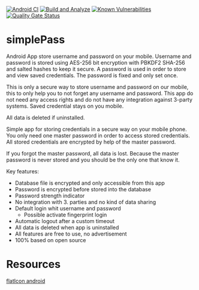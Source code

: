 [![Android CI](https://github.com/gunnarro/simplepass/actions/workflows/android.yml/badge.svg)](https://github.com/gunnarro/simplepass/actions/workflows/android.yml)
[![Build and Analyze](https://github.com/gunnarro/simplepass/actions/workflows/android-sonarqube.yml/badge.svg)](https://github.com/gunnarro/simplepass/actions/workflows/android-sonarqube.yml)
[![Known Vulnerabilities](https://snyk.io/test/github/gunnarro/simplepass/badge.svg)](https://snyk.io/test/github/gunnarro/simplepass)
[![Quality Gate Status](https://sonarcloud.io/api/project_badges/measure?project=gunnarro_simplepass&metric=alert_status)](https://sonarcloud.io/summary/new_code?id=gunnarro_simplepass)


# simplePass
Android App store username and password on your mobile.
Username and password is stored using AES-256 bit encryption with PBKDF2 SHA-256 and salted hashes to keep it secure.
A password is used in order to store and view saved credentials. The password is fixed and only set once.

This is only a secure way to store username and password on our mobile, this to only help you to not forget any username and password.
This app do not need any access rights and do not have any integration against 3-party systems. Saved credential stays on you mobile.

All data is deleted if uninstalled.


Simple app for storing credentials in a secure way on your mobile phone. You only need one master password in order to access stored credentials. All stored credentials are encrypted by help of the master password.

If you forgot the master password, all data is lost. Because the master password  is never stored and you should be the only one that know it.

Key features:

- Database file is encrypted and only accessible from this app 
- Password is encrypted before stored into the database
- Password strength indicator
- No integration with 3. parties and no kind of data sharing
- Default login whit username and password
  - Possible activate fingerprint login
- Automatic logout after a custom timeout
- All data is deleted when app is uninstalled
- All features are free to use, no advertisement
- 100% based on open source


# Resources
[flatIcon android](https://www.flaticon.com/free-icons/android)

